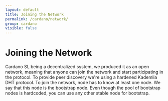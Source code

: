 ```yaml
---
layout: default
title: Joining the Network
permalink: /cardano/network/
group: cardano
visible: false
---
```

# Joining the Network

Cardano SL being a decentralized system, we produced it as an open
network, meaning that anyone can join the network and start
participating in the protocol. To provide peer discovery we're using
a hardened Kademlia DHT protocol. To join the network, node has to know
at least one node. We say that this node is the bootstrap node. Even
though the pool of bootstrap nodes is hardcoded, you can use any other
stable node for bootstrap.
